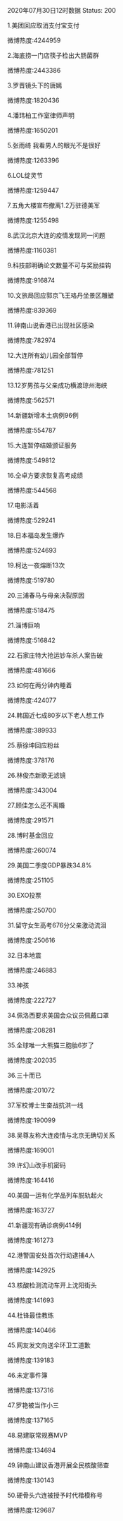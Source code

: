 2020年07月30日12时数据
Status: 200

1.美团回应取消支付宝支付

微博热度:4244959

2.海底捞一门店筷子检出大肠菌群

微博热度:2443386

3.罗晋镜头下的唐嫣

微博热度:1820436

4.潘玮柏工作室律师声明

微博热度:1650201

5.张雨绮 我看男人的眼光不是很好

微博热度:1263396

6.LOL绽灵节

微博热度:1259447

7.五角大楼宣布撤离1.2万驻德美军

微博热度:1255498

8.武汉北京大连的疫情发现同一问题

微博热度:1160381

9.科技部明确论文数量不可与奖励挂钩

微博热度:916874

10.文旅局回应郭京飞王珞丹坐景区雕塑

微博热度:839369

11.钟南山说香港已出现社区感染

微博热度:782974

12.大连所有幼儿园全部暂停

微博热度:781251

13.12岁男孩与父亲成功横渡琼州海峡

微博热度:562571

14.新疆新增本土病例96例

微博热度:554787

15.大连暂停结婚颁证服务

微博热度:549812

16.仝卓方要求恢复高考成绩

微博热度:544568

17.电影活着

微博热度:529241

18.日本福岛发生爆炸

微博热度:524693

19.柯达一夜熔断13次

微博热度:519780

20.三浦春马与母亲决裂原因

微博热度:518475

21.淄博巨响

微博热度:516842

22.石家庄特大抢运钞车杀人案告破

微博热度:481666

23.如何在两分钟内睡着

微博热度:424077

24.韩国近七成80岁以下老人想工作

微博热度:389933

25.蔡徐坤回应粉丝

微博热度:378176

26.林俊杰新歌无滤镜

微博热度:343004

27.顾佳怎么还不离婚

微博热度:291571

28.博时基金回应

微博热度:260074

29.美国二季度GDP暴跌34.8%

微博热度:251105

30.EXO投票

微博热度:250700

31.留守女生高考676分父亲激动流泪

微博热度:250616

32.日本地震

微博热度:246883

33.神孩

微博热度:222727

34.佩洛西要求美国会众议员佩戴口罩

微博热度:208281

35.全球唯一大熊猫三胞胎6岁了

微博热度:202035

36.三十而已

微博热度:201072

37.军校博士生奋战抗洪一线

微博热度:190099

38.吴尊友称大连疫情与北京无确切关系

微博热度:169001

39.许幻山改手机密码

微博热度:164416

40.美国一运有化学品列车脱轨起火

微博热度:163727

41.新疆现有确诊病例414例

微博热度:161273

42.港警国安处首次行动逮捕4人

微博热度:142925

43.核酸检测流动车开上沈阳街头

微博热度:141693

44.杜锋最佳教练

微博热度:140466

45.网友发文向送伞环卫工道歉

微博热度:139183

46.未定事件簿

微博热度:137316

47.罗艳被当作小三

微博热度:137165

48.易建联常规赛MVP

微博热度:134694

49.钟南山建议香港开展全民核酸筛查

微博热度:130143

50.硬骨头六连被授予时代楷模称号

微博热度:129687

